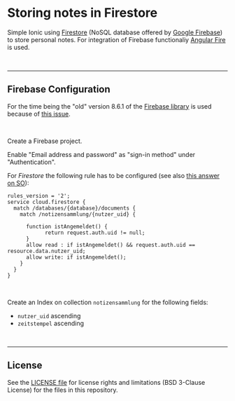 # Storing notes in Firestore #

Simple Ionic using [Firestore](https://firebase.google.com/docs/firestore/) (NoSQL database offered by [Google Firebase](https://firebase.google.com/)) to store personal notes.
For integration of Firebase functionaliy [Angular Fire](https://github.com/angular/angularfire) is used.

<br>

----

## Firebase Configuration ##

For the time being the "old" version 8.6.1 of the [Firebase library](https://www.npmjs.com/package/firebase) is used because of [this issue](https://github.com/angular/angularfire/issues/2838#issuecomment-858208215).

<br>

Create a Firebase project.

Enable "Email address and password" as "sign-in method" under "Authentication".

For *Firestore* the following rule has to be configured (see also [this answer on SO](https://stackoverflow.com/a/55115937)):
```
rules_version = '2';
service cloud.firestore {
  match /databases/{database}/documents {
    match /notizensammlung/{nutzer_uid} {

      function istAngemeldet() {
            return request.auth.uid != null;
      }
      allow read : if istAngemeldet() && request.auth.uid == resource.data.nutzer_uid;
      allow write: if istAngemeldet();
    }
  }
}
```

<br>

Create an Index on collection `notizensammlung` for the following fields:
* `nutzer_uid` ascending
* `zeitstempel` ascending

<br>

----

## License ##

See the [LICENSE file](LICENSE.md) for license rights and limitations (BSD 3-Clause License) for the files in this repository.

<br>
